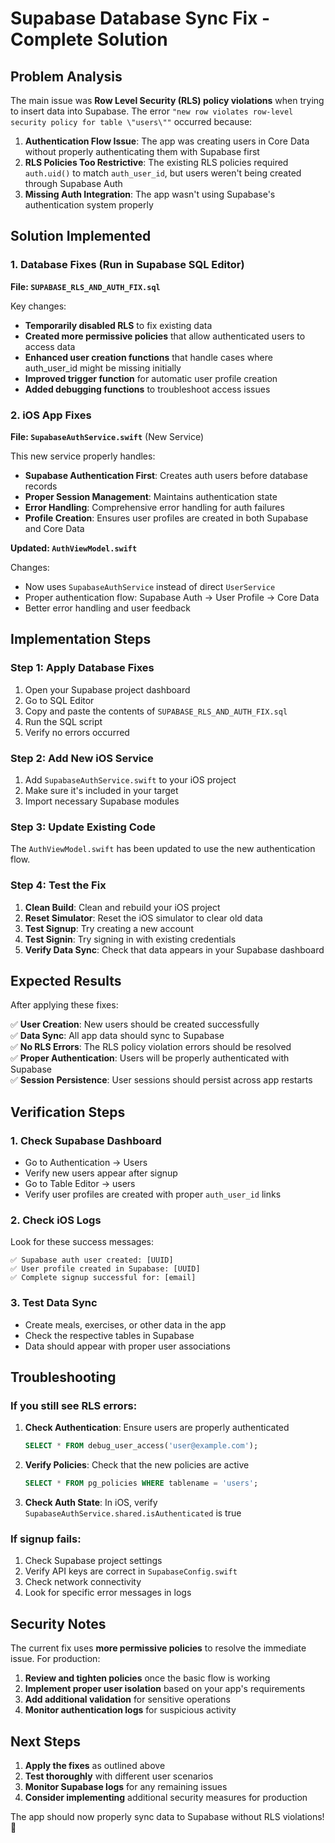 # Supabase Database Sync Fix - Complete Solution

## Problem Analysis

The main issue was **Row Level Security (RLS) policy violations** when trying to insert data into Supabase. The error `"new row violates row-level security policy for table \"users\""` occurred because:

1. **Authentication Flow Issue**: The app was creating users in Core Data without properly authenticating them with Supabase first
2. **RLS Policies Too Restrictive**: The existing RLS policies required `auth.uid()` to match `auth_user_id`, but users weren't being created through Supabase Auth
3. **Missing Auth Integration**: The app wasn't using Supabase's authentication system properly

## Solution Implemented

### 1. Database Fixes (Run in Supabase SQL Editor)

**File: `SUPABASE_RLS_AND_AUTH_FIX.sql`**

Key changes:
- **Temporarily disabled RLS** to fix existing data
- **Created more permissive policies** that allow authenticated users to access data
- **Enhanced user creation functions** that handle cases where auth_user_id might be missing initially
- **Improved trigger function** for automatic user profile creation
- **Added debugging functions** to troubleshoot access issues

### 2. iOS App Fixes

**File: `SupabaseAuthService.swift`** (New Service)

This new service properly handles:
- **Supabase Authentication First**: Creates auth users before database records
- **Proper Session Management**: Maintains authentication state
- **Error Handling**: Comprehensive error handling for auth failures
- **Profile Creation**: Ensures user profiles are created in both Supabase and Core Data

**Updated: `AuthViewModel.swift`**

Changes:
- Now uses `SupabaseAuthService` instead of direct `UserService`
- Proper authentication flow: Supabase Auth → User Profile → Core Data
- Better error handling and user feedback

## Implementation Steps

### Step 1: Apply Database Fixes

1. Open your Supabase project dashboard
2. Go to SQL Editor
3. Copy and paste the contents of `SUPABASE_RLS_AND_AUTH_FIX.sql`
4. Run the SQL script
5. Verify no errors occurred

### Step 2: Add New iOS Service

1. Add `SupabaseAuthService.swift` to your iOS project
2. Make sure it's included in your target
3. Import necessary Supabase modules

### Step 3: Update Existing Code

The `AuthViewModel.swift` has been updated to use the new authentication flow.

### Step 4: Test the Fix

1. **Clean Build**: Clean and rebuild your iOS project
2. **Reset Simulator**: Reset the iOS simulator to clear old data
3. **Test Signup**: Try creating a new account
4. **Test Signin**: Try signing in with existing credentials
5. **Verify Data Sync**: Check that data appears in your Supabase dashboard

## Expected Results

After applying these fixes:

✅ **User Creation**: New users should be created successfully  
✅ **Data Sync**: All app data should sync to Supabase  
✅ **No RLS Errors**: The RLS policy violation errors should be resolved  
✅ **Proper Authentication**: Users will be properly authenticated with Supabase  
✅ **Session Persistence**: User sessions should persist across app restarts  

## Verification Steps

### 1. Check Supabase Dashboard

- Go to Authentication → Users
- Verify new users appear after signup
- Go to Table Editor → users
- Verify user profiles are created with proper `auth_user_id` links

### 2. Check iOS Logs

Look for these success messages:
```
✅ Supabase auth user created: [UUID]
✅ User profile created in Supabase: [UUID]
✅ Complete signup successful for: [email]
```

### 3. Test Data Sync

- Create meals, exercises, or other data in the app
- Check the respective tables in Supabase
- Data should appear with proper user associations

## Troubleshooting

### If you still see RLS errors:

1. **Check Authentication**: Ensure users are properly authenticated
   ```sql
   SELECT * FROM debug_user_access('user@example.com');
   ```

2. **Verify Policies**: Check that the new policies are active
   ```sql
   SELECT * FROM pg_policies WHERE tablename = 'users';
   ```

3. **Check Auth State**: In iOS, verify `SupabaseAuthService.shared.isAuthenticated` is true

### If signup fails:

1. Check Supabase project settings
2. Verify API keys are correct in `SupabaseConfig.swift`
3. Check network connectivity
4. Look for specific error messages in logs

## Security Notes

The current fix uses **more permissive policies** to resolve the immediate issue. For production:

1. **Review and tighten policies** once the basic flow is working
2. **Implement proper user isolation** based on your app's requirements
3. **Add additional validation** for sensitive operations
4. **Monitor authentication logs** for suspicious activity

## Next Steps

1. **Apply the fixes** as outlined above
2. **Test thoroughly** with different user scenarios
3. **Monitor Supabase logs** for any remaining issues
4. **Consider implementing** additional security measures for production

The app should now properly sync data to Supabase without RLS violations! 🎉